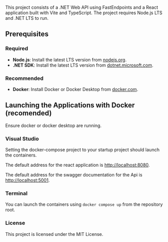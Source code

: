 This project consists of a .NET Web API using FastEndpoints and a React application built with Vite and TypeScript. The project requires Node.js LTS and .NET LTS to run.

## Prerequisites

### Required 
- **Node.js**: Install the latest LTS version from [nodejs.org](https://nodejs.org/).
- **.NET SDK**: Install the latest LTS version from [dotnet.microsoft.com](https://dotnet.microsoft.com/download).


### Recommended
- **Docker**: Install Docker or Docker Desktop from [docker.com](https://www.docker.com/products/docker-desktop).

## Launching the Applications with Docker (recomended)

Ensure docker or docker desktop are running.

### Visual Studio

Setting the docker-compose project to your startup project should launch the containers.

The default address for the react application is [http://localhost:8080](http://localhost:8080).

The default address for the swagger documentation for the Api is [http://localhost:5001](https://localhost:5001).

### Terminal

You can launch the containers using `docker compose up` from the repository root.

### License
This project is licensed under the MIT License.
